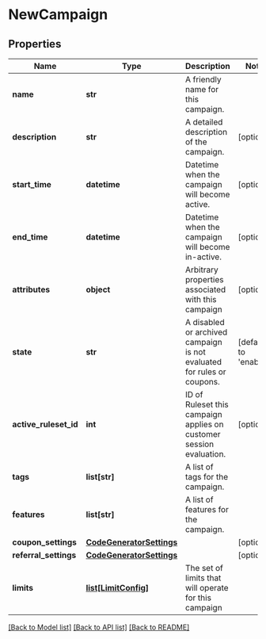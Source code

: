 # NewCampaign

## Properties
Name | Type | Description | Notes
------------ | ------------- | ------------- | -------------
**name** | **str** | A friendly name for this campaign. | 
**description** | **str** | A detailed description of the campaign. | [optional] 
**start_time** | **datetime** | Datetime when the campaign will become active. | [optional] 
**end_time** | **datetime** | Datetime when the campaign will become in-active. | [optional] 
**attributes** | **object** | Arbitrary properties associated with this campaign | [optional] 
**state** | **str** | A disabled or archived campaign is not evaluated for rules or coupons.  | [default to 'enabled']
**active_ruleset_id** | **int** | ID of Ruleset this campaign applies on customer session evaluation. | [optional] 
**tags** | **list[str]** | A list of tags for the campaign. | 
**features** | **list[str]** | A list of features for the campaign. | 
**coupon_settings** | [**CodeGeneratorSettings**](CodeGeneratorSettings.md) |  | [optional] 
**referral_settings** | [**CodeGeneratorSettings**](CodeGeneratorSettings.md) |  | [optional] 
**limits** | [**list[LimitConfig]**](LimitConfig.md) | The set of limits that will operate for this campaign | 

[[Back to Model list]](../README.md#documentation-for-models) [[Back to API list]](../README.md#documentation-for-api-endpoints) [[Back to README]](../README.md)


